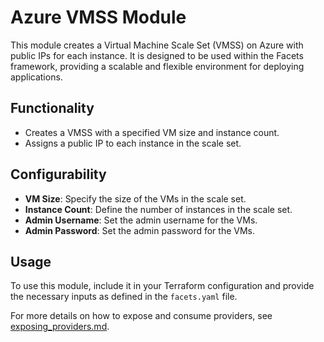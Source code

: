 # Azure VMSS Module

This module creates a Virtual Machine Scale Set (VMSS) on Azure with public IPs for each instance. It is designed to be used within the Facets framework, providing a scalable and flexible environment for deploying applications.

## Functionality

- Creates a VMSS with a specified VM size and instance count.
- Assigns a public IP to each instance in the scale set.

## Configurability

- **VM Size**: Specify the size of the VMs in the scale set.
- **Instance Count**: Define the number of instances in the scale set.
- **Admin Username**: Set the admin username for the VMs.
- **Admin Password**: Set the admin password for the VMs.

## Usage

To use this module, include it in your Terraform configuration and provide the necessary inputs as defined in the `facets.yaml` file.

For more details on how to expose and consume providers, see [exposing_providers.md](../../exposing_providers.md).
